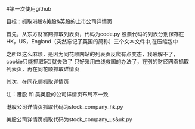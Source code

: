 #第一次使用github

目标：抓取港股&美股&英股的上市公司详情页

首先，从东方财富网抓取列表页，代码为code.py
股票代码的列表分别保存在HK，US，England（突然忘记了英国的简称）三个文本文件中,在压缩包中

之所以这么麻烦，是因为同花顺网站的列表页反爬有点变态，我破解不了，cookie只能抓取5页就失效了
只好采用曲线救国的办法了，在别的财经网页抓取列表页，再在同花顺抓取详情页


其次，在同花顺抓取详情页

注：港股 和 美英股的公司详情页布局不一致

港股公司详情页抓取代码为stock_company_hk.py

美股公司详情页抓取代码为stock_company_us&uk.py


